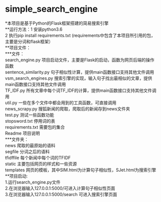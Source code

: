 # simple_search_engine  
*本项目是基于Python的Flask框架搭建的简易搜索引擎  
**运行方法：1 安装python3.6  
          2 执行pip install requirements.txt (requirements中包含了本项目所引用的包，主要是分词和flask框架）  
**项目文件：  
        ***文件：  
             search_engine.py  项目启动文件，主要是Flask的启动，函数为网页后端的操作函数  
             sentence_similarity.py 句子相似性计算，提供main函数接口支持其他文件调用  
             vsm_search_engines.py  搜索引擎的实现，输入句子找出最相似的文章，提供main函数接口支持其他文件调用  
             TF_IDF.py          所有文章中每个词TF_IDF的计算，提供main函数接口支持其他文件调用  
             util.py            一些在多个文件中都会用到的工具函数，可直接调用  
             news_scrapy.py     搜狐新闻的爬取，爬取后的新闻存到news文件夹  
             test.py            测试一些函数功能  
             stopsword.txt      停用词的表  
             requirements.txt   需要包的集合  
             Readme             项目说明  
        ***文件夹：  
             news               爬取的最原始的语料  
             segfile            分词之后的语料  
             tfidffile          每个新闻中每个词的TFIDF  
             static             主要包括网页的样式和一些资源  
             templates          网页的模板，其中SIM.html为计算句子相似性，SJet.html为搜索引擎  
**项目启动:  
        1.运行search_engine.py文件  
        2.在浏览器输入127.0.0.1:5000/可进入计算句子相似性页面  
        3.在浏览器输入127.0.0.1:5000/search 可进入搜索引擎页面  

